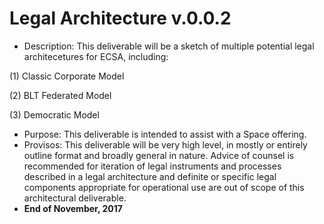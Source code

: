 # Legal Architecture v.0.0.2

* Description: This deliverable will be a sketch of multiple potential legal architecetures for ECSA, including: 

(1) Classic Corporate Model

(2) BLT Federated Model

(3) Democratic Model

* Purpose: This deliverable is intended to assist with a Space offering. 
* Provisos: This deliverable will be very high level, in mostly or entirely outline format and broadly general in nature.  Advice of counsel is recommended for iteration of legal instruments and processes  described in a legal architecture and definite or specific legal components appropriate for operational use are out of scope of this architectural deliverable.
* **End of November, 2017**
